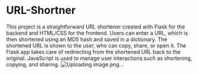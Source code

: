 # URL-Shortner

This project is a straightforward URL shortener created with Flask for the backend and HTML/CSS for the frontend. Users can enter a URL, which is then shortened using an MD5 hash and saved in a dictionary. The shortened URL is shown to the user, who can copy, share, or open it. The Flask app takes care of redirecting from the shortened URL back to the original. JavaScript is used to manage user interactions such as shortening, copying, and sharing.
![Uploading image.png…]()

